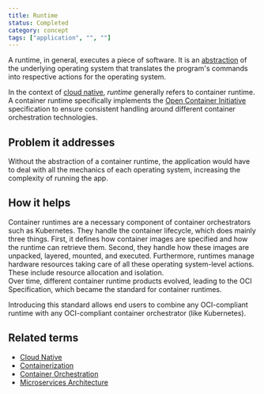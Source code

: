 ```yaml
---
title: Runtime
status: Completed
category: concept
tags: ["application", "", ""]
---
```


A runtime, in general, executes a piece of software.
It is an [abstraction](/abstraction/) of the underlying operating system that translates the program's commands into respective actions for the operating system. 

In the context of [cloud native](/cloud-native-apps/), _runtime_ generally refers to container runtime. 
A container runtime specifically implements the [Open Container Initiative](https://opencontainers.org/) specification to ensure consistent handling around different container orchestration technologies. 

## Problem it addresses

Without the abstraction of a container runtime, the application would have to deal with all the mechanics of each operating system, increasing the complexity of running the app. 

## How it helps
Container runtimes are a necessary component of container orchestrators such as Kubernetes. 
They handle the container lifecycle, which does mainly three things.
First, it defines how container images are specified and how the runtime can retrieve them. 
Second, they handle how these images are unpacked, layered, mounted, and executed.
Furthermore, runtimes manage hardware resources taking care of all these operating system-level actions. 
These include resource allocation and isolation.  
Over time, different container runtime products evolved, leading to the OCI Specification, 
which became the standard for container runtimes. 

Introducing this standard allows end users to combine any OCI-compliant runtime with any OCI-compliant container orchestrator (like Kubernetes). 

## Related terms

- [Cloud Native](https://glossary.cncf.io/cloud-native-apps/)
- [Containerization](https://glossary.cncf.io/containerization/)
- [Container Orchestration](https://glossary.cncf.io/container-orchestration/)
- [Microservices Architecture](https://glossary.cncf.io/microservices-architecture/)
